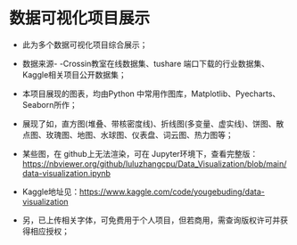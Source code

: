 # 数据可视化项目展示


* 此为多个数据可视化项目综合展示；

* 数据来源- -Crossin教室在线数据集、tushare 端口下载的行业数据集、Kaggle相关项目公开数据集；

* 本项目展现的图表，均由Python 中常用作图库，Matplotlib、Pyecharts、Seaborn所作；

* 展现了如，直方图(堆叠、带核密度线)、折线图(多变量、虚实线)、饼图、散点图、玫瑰图、地图、水球图、仪表盘、词云图、热力图等；

* 某些图，在 github上无法渲染，可在 Jupyter环境下，查看完整版：https://nbviewer.org/github/luluzhangcpu/Data_Visualization/blob/main/data-visualization.ipynb

* Kaggle地址见：https://www.kaggle.com/code/yougebuding/data-visualization

* 另，已上传相关字体，可免费用于个人项目，但若商用，需查询版权许可并获得相应授权；
